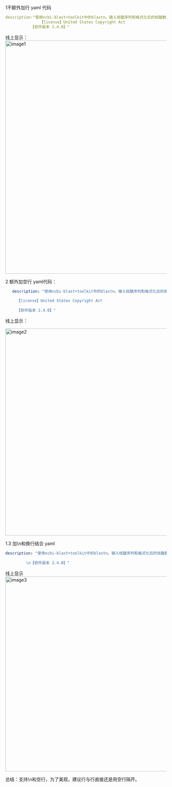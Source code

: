 1不额外加行
yaml 代码
```yaml
description:"使用ncbi-blast+toolkit中的blastn。输入核酸序列和格式化后的核酸数据库进行BLAST比对。
               【license】United States Copyright Act
	       【软件版本 2.4.0】"
```
线上显示：
<img width="725" alt="image1" src="https://cloud.githubusercontent.com/assets/20854822/20084916/6dd3e906-a5a0-11e6-96b7-ff00e46c85f3.png">

2 额外加空行
yaml代码：
```yaml
   description: "使用ncbi-blast+toolkit中的blastn。输入核酸序列和格式化后的核酸数据库进行BLAST比对。
                           
     【license】United States Copyright Act
                   
     【软件版本 2.4.0】"
```
线上显示：

<img width="644" alt="image2" src="https://cloud.githubusercontent.com/assets/20854822/20084964/b329267e-a5a0-11e6-80bf-d65ae348acd0.png">

1.3 加\n和换行结合 
yaml
```yaml
description: "使用ncbi-blast+toolkit中的blastn。输入核酸序列和格式化后的核酸数据库进行BLAST比对\n【license】United States Copyright Act
		 
		 \n【软件版本 2.4.0】"
```
线上显示
<img width="606" alt="image3" src="https://cloud.githubusercontent.com/assets/20854822/20084958/ad1f1b44-a5a0-11e6-92f0-96b7010758fc.png">

总结：支持\n和空行，为了美观，建议行与行直接还是用空行隔开。



